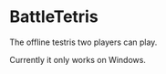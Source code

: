 BattleTetris
============

The offline testris two players can play.

Currently it only works on Windows.
